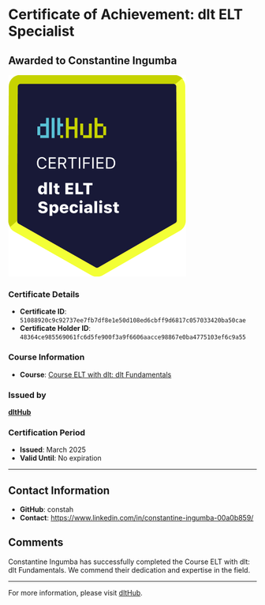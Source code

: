 
# Certificate of Achievement: dlt ELT Specialist

## Awarded to **Constantine Ingumba**

![Course Image](../badges/dlt_ELT_specialist.png)

### Certificate Details
- **Certificate ID**: `51088920c9c92737ee7fb7df8e1e50d108ed6cbff9d6817c057033420ba50cae`
- **Certificate Holder ID**: `48364ce985569061fc6d5fe900f3a9f6606aacce98867e0ba4775103ef6c9a55`

### Course Information
- **Course**: [Course ELT with dlt: dlt Fundamentals](https://github.com/dlt-hub/dlthub-education/tree/main/courses/dlt_fundamentals_dec_2024)

### Issued by
[**dltHub**](https://dlthub.com/) 

### Certification Period
- **Issued**: March 2025
- **Valid Until**: No expiration

---

## Contact Information
- **GitHub**: constah
- **Contact**: https://www.linkedin.com/in/constantine-ingumba-00a0b859/

## Comments
Constantine Ingumba has successfully completed the Course ELT with dlt: dlt Fundamentals. We commend their dedication and expertise in the field.

---

For more information, please visit [dltHub](https://dlthub.com/).
    